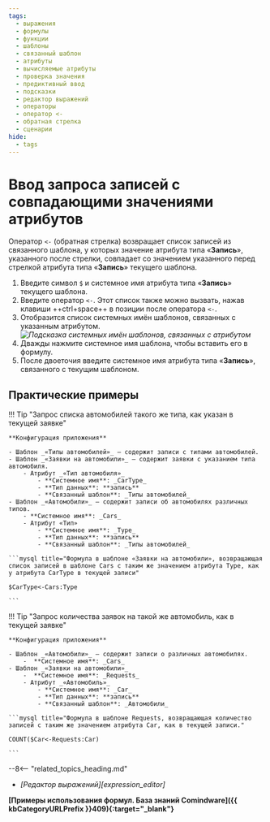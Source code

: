 ```yaml
---
tags:
  - выражения
  - формулы
  - функции
  - шаблоны
  - связанный шаблон
  - атрибуты
  - вычисляемые атрибуты
  - проверка значения
  - предиктивный ввод
  - подсказки
  - редактор выражений
  - операторы
  - оператор <-
  - обратная стрелка
  - сценарии
hide:
  - tags
---
```


# Ввод запроса записей с совпадающими значениями атрибутов

Оператор `<-` (обратная стрелка) возвращает список записей из связанного шаблона, у которых значение атрибута типа «**Запись**», указанного после стрелки, совпадает со значением указанного перед стрелкой атрибута типа «**Запись**» текущего шаблона.

1. Введите символ `$` и системное имя атрибута типа «**Запись**» текущего шаблона.
2. Введите оператор `<-`. Этот список также можно вызвать, нажав клавиши ++ctrl+space++ в позиции после оператора `<-`.
3. Отобразится список системных имён шаблонов, связанных с указанным атрибутом.
    *![Подсказка системных имён шаблонов, связанных с атрибутом](formula_editor_templates_linked_with_attribute_autocomplete.png)*
4. Дважды нажмите системное имя шаблона, чтобы вставить его в формулу.
5. После двоеточия введите системное имя атрибута типа «**Запись**», связанного с текущим шаблоном.

## Практические примеры

!!! Tip "Запрос списка автомобилей такого же типа, как указан в текущей заявке"

    **Конфигурация приложения**

    - Шаблон _«Типы автомобилей»_ — содержит записи с типами автомобилей.
    - Шаблон _«Заявки на автомобили»_ — содержит заявки с указанием типа автомобиля.
        - Атрибут _«Тип автомобиля»_
            - **Системное имя**: _CarType_
            - **Тип данных**: **запись**
            - **Связанный шаблон**: _Типы автомобилей_
    - Шаблон _«Автомобили»_ — содержит записи об автомобилях различных типов.
        - **Системное имя**: _Cars_
        - Атрибут «Тип»
            - **Системное имя**: _Type_
            - **Тип данных**: **запись**
            - **Связанный шаблон**: _Типы автомобилей_

    ```mysql title="Формула в шаблоне «Заявки на автомобили», возвращающая список записей в шаблоне Cars с таким же значением атрибута Type, как у атрибута CarType в текущей записи"

    $CarType<-Cars:Type

    ```

!!! Tip "Запрос количества заявок на такой же автомобиль, как в текущей заявке"

    **Конфигурация приложения**

    - Шаблон _«Автомобили»_ — содержит записи о различных автомобилях.
        -  **Системное имя**: _Cars_
    - Шаблон _«Заявки на автомобили»_
        -  **Системное имя**: _Requests_
        - Атрибут _«Автомобиль»_
            - **Системное имя**: _Car_
            - **Тип данных**: **запись**
            - **Связанный шаблон**: _Автомобили_

    ```mysql title="Формула в шаблоне Requests, возвращающая количество записей с таким же значением атрибута Car, как в текущей записи."

    COUNT($Car<-Requests:Car)

    ```

<div class="relatedTopics">

--8<-- "related_topics_heading.md"

- *[Редактор выражений][expression_editor]*

</div>

**[Примеры использования формул. База знаний Comindware]({{ kbCategoryURLPrefix }}409){:target="_blank"}**